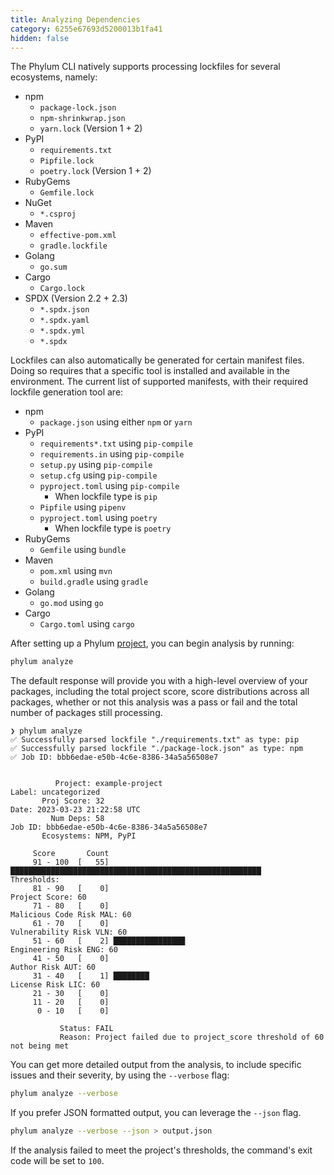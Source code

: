 ```yaml
---
title: Analyzing Dependencies
category: 6255e67693d5200013b1fa41
hidden: false
---
```


The Phylum CLI natively supports processing lockfiles for several ecosystems, namely:
* npm
  * `package-lock.json`
  * `npm-shrinkwrap.json`
  * `yarn.lock` (Version 1 + 2)
* PyPI
  * `requirements.txt`
  * `Pipfile.lock`
  * `poetry.lock` (Version 1 + 2)
* RubyGems
  * `Gemfile.lock`
* NuGet
  * `*.csproj`
* Maven
  * `effective-pom.xml`
  * `gradle.lockfile`
* Golang
  * `go.sum`
* Cargo
  * `Cargo.lock`
* SPDX (Version 2.2 + 2.3)
  * `*.spdx.json`
  * `*.spdx.yaml`
  * `*.spdx.yml`
  * `*.spdx`

Lockfiles can also automatically be generated for certain manifest files.
Doing so requires that a specific tool is installed and available in the environment.
The current list of supported manifests, with their required lockfile generation tool are:

* npm
  * `package.json` using either `npm` or `yarn`
* PyPI
  * `requirements*.txt` using `pip-compile`
  * `requirements.in` using `pip-compile`
  * `setup.py` using `pip-compile`
  * `setup.cfg` using `pip-compile`
  * `pyproject.toml` using `pip-compile`
    * When lockfile type is `pip`
  * `Pipfile` using `pipenv`
  * `pyproject.toml` using `poetry`
    * When lockfile type is `poetry`
* RubyGems
  * `Gemfile` using `bundle`
* Maven
  * `pom.xml` using `mvn`
  * `build.gradle` using `gradle`
* Golang
  * `go.mod` using `go`
* Cargo
  * `Cargo.toml` using `cargo`

After setting up a Phylum [project](https://docs.phylum.io/docs/phylum_init), you can begin analysis by running:

```sh
phylum analyze
```

The default response will provide you with a high-level overview of your packages, including the total project score, score distributions across all packages, whether or not this analysis was a pass or fail and the total number of packages still processing.

```console
❯ phylum analyze
✅ Successfully parsed lockfile "./requirements.txt" as type: pip
✅ Successfully parsed lockfile "./package-lock.json" as type: npm
✅ Job ID: bbb6edae-e50b-4c6e-8386-34a5a56508e7


          Project: example-project                                         Label: uncategorized
       Proj Score: 32                                                       Date: 2023-03-23 21:22:58 UTC
         Num Deps: 58                                                     Job ID: bbb6edae-e50b-4c6e-8386-34a5a56508e7
       Ecosystems: NPM, PyPI

     Score       Count
     91 - 100  [   55] ████████████████████████████████████████████████████████                        Thresholds:
     81 - 90   [    0]                                                                              Project Score: 60
     71 - 80   [    0]                                                                    Malicious Code Risk MAL: 60
     61 - 70   [    0]                                                                     Vulnerability Risk VLN: 60
     51 - 60   [    2] ████████████████                                                      Engineering Risk ENG: 60
     41 - 50   [    0]                                                                            Author Risk AUT: 60
     31 - 40   [    1] ████████                                                                  License Risk LIC: 60
     21 - 30   [    0]
     11 - 20   [    0]
      0 - 10   [    0]

           Status: FAIL
           Reason: Project failed due to project_score threshold of 60 not being met
```

You can get more detailed output from the analysis, to include specific issues and their severity, by using the `--verbose` flag:

```sh
phylum analyze --verbose
```

If you prefer JSON formatted output, you can leverage the `--json` flag.

```sh
phylum analyze --verbose --json > output.json
```

If the analysis failed to meet the project's thresholds, the command's exit code will be set to `100`.
